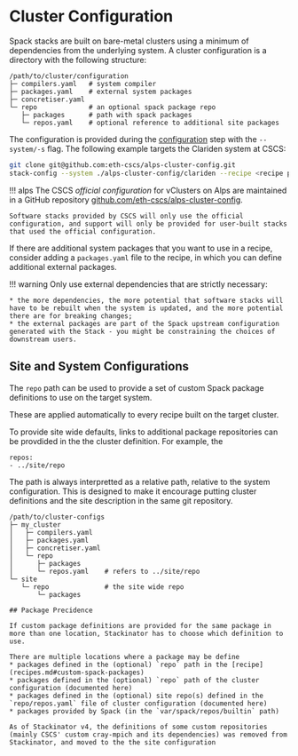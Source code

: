 # Cluster Configuration

Spack stacks are built on bare-metal clusters using a minimum of dependencies from the underlying system.
A cluster configuration is a directory with the following structure:

```
/path/to/cluster/configuration
├─ compilers.yaml   # system compiler
├─ packages.yaml    # external system packages
├─ concretiser.yaml
└─ repo             # an optional spack package repo
   ├─ packages      # path with spack packages
   └─ repos.yaml    # optional reference to additional site packages
```

The configuration is provided during the [configuration](configuring.md) step with the `--system/-s` flag.
The following example targets the Clariden system at CSCS:

```bash
git clone git@github.com:eth-cscs/alps-cluster-config.git
stack-config --system ./alps-cluster-config/clariden --recipe <recipe path> --build <build path>
```

!!! alps
    The CSCS _official configuration_ for vClusters on Alps are maintained in a GitHub repository [github.com/eth-cscs/alps-cluster-config](https://github.com/eth-cscs/alps-cluster-config).

    Software stacks provided by CSCS will only use the official configuration, and support will only be provided for user-built stacks that used the official configuration.

If there are additional system packages that you want to use in a recipe, consider adding a `packages.yaml` file to the recipe, in which you can define additional external packages.

!!! warning
    Only use external dependencies that are strictly necessary:

    * the more dependencies, the more potential that software stacks will have to be rebuilt when the system is updated, and the more potential there are for breaking changes;
    * the external packages are part of the Spack upstream configuration generated with the Stack - you might be constraining the choices of downstream users.

## Site and System Configurations

The `repo` path can be used to provide a set of custom Spack package definitions to use on the target system.

These are applied automatically to every recipe built on the target cluster.

To provide site wide defaults, links to additional package repositories can be provdided in the the cluster definition.
For example, the

```
repos:
- ../site/repo
```

The path is always interpretted as a relative path, relative to the system configuration.
This is designed to make it encourage putting cluster definitions and the site description in the same git repository.

```
/path/to/cluster-configs
├─ my_cluster
│   ├─ compilers.yaml
│   ├─ packages.yaml
│   ├─ concretiser.yaml
│   └─ repo
│      ├─ packages
│      └─ repos.yaml    # refers to ../site/repo
└─ site
   └─ repo              # the site wide repo
       └─ packages

## Package Precidence

If custom package definitions are provided for the same package in more than one location, Stackinator has to choose which definition to use.

There are multiple locations where a package may be define
* packages defined in the (optional) `repo` path in the [recipe](recipes.md#custom-spack-packages)
* packages defined in the (optional) `repo` path of the cluster configuration (documented here)
* packages defined in the (optional) site repo(s) defined in the `repo/repos.yaml` file of cluster configuration (documented here)
* packages provided by Spack (in the `var/spack/repos/builtin` path)

As of Stackinator v4, the definitions of some custom repositories (mainly CSCS' custom cray-mpich and its dependencies) was removed from Stackinator, and moved to the the site configuration
